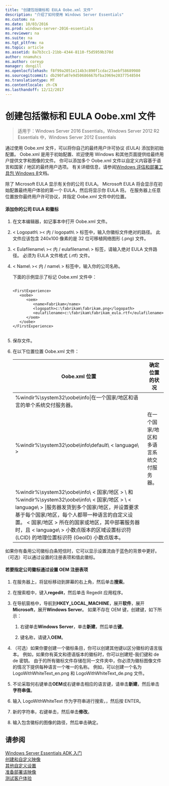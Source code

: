 ```yaml
---
title: "创建包括徽标和 EULA Oobe.xml 文件"
description: "介绍了如何使用 Windows Server Essentials"
ms.custom: na
ms.date: 10/03/2016
ms.prod: windows-server-2016-essentials
ms.reviewer: na
ms.suite: na
ms.tgt_pltfrm: na
ms.topic: article
ms.assetid: 8a7b3cc1-21bb-4344-8110-f5d5959b370d
author: nnamuhcs
ms.author: coreyp
manager: dongill
ms.openlocfilehash: f8f99a2051e114b3c890f1cdac23aebf58689980
ms.sourcegitcommit: db290fa07e9d50686667bfba3969e20377548504
ms.translationtype: MT
ms.contentlocale: zh-CN
ms.lasthandoff: 12/12/2017
---
```

# <a name="create-the-oobexml-file-including-logo-and-eula"></a>创建包括徽标和 EULA Oobe.xml 文件

>适用于：Windows Server 2016 Essentials，Windows Server 2012 R2 Essentials 中，Windows Server 2012 Essentials

通过使用 Oobe.xml 文件，可以将你自己的最终用户许可协议 (EULA) 添加到初始配置。 Oobe.xml 是用于初始配置、欢迎使用 Windows 和其他页面提供给最终用户提供文字和图像的文件。 你可以添加多个 Oobe.xml 文件以自定义内容基于语言和国家 / 地区的最终用户选项。 有关详细信息，请参阅[Windows 评估和部署工具包 Windows 8](https://go.microsoft.com/fwlink/?LinkId=248694)文档。  
  
 除了 Microsoft EULA 显示有关你的公司 EULA。 Microsoft EULA 将会显示在初始配置最终用户体验的第一个 EULA，然后将显示你 EULA 将。 在服务器上任意位置放你最终用户许可协议，并指定 Oobe.xml 文件中的位置。  
  
#### <a name="to-add-your-company-eula-and-logo"></a>添加你的公司 EULA 和徽标  
  
1.  在文本编辑器，如记事本中打开 Oobe.xml 文件。  
  
2.  < Logopath\ >< 内 / logopath\ > 标签中，输入你徽标文件绝对的路径。 此文件应该包含 240x100 像素的是 32 位可移植网络图形 (.png) 文件。  
  
3.  < Eulafilename\ >< 内 / eulafilename\ > 标签，请输入绝对 EULA 文件路径。 必须为 EULA 文件格式 (.rtf) 文件。  
  
4.  < Name\ >< 内 / name\ > 标签中，输入你的公司名称。  
  
     下面的示例显示了标记 Oobe.xml 文件中：  
  
    ```  
  
    <FirstExperience>  
       <oobe>  
          <oem>  
             <name>Fabrikam</name>  
             <logopath>c:\fabrikam\fabrikam.png</logopath>  
             <eulafilename>c:\fabrikam\fabrikam_eula.rtf</eulafilename>  
          </oem>  
       </oobe>  
    </FirstExperience>  
  
    ```  
  
5.  保存文件。  
  
6.  在以下位置位置 Oobe.xml 文件：  
  
    |Oobe.xml 位置|确定位置的状况|  
    |-----------------------|----------------------------------------|  
    |%windir%\system32\oobe\info\|在一个国家/地区和语言的单个系统交付服务器。|  
    |%windir%\system32\oobe\info\default\\ < language\ >|在一个国家/地区和多语言系统交付服务器。|  
    |%windir%\system32\oobe\info\\ < 国家/地区 > \ 和 %windir%\system32\oobe\info\\ < 国家/地区 > \\ < language\ > \|服务器发货到多个国家/地区，并设置要求基于每个国家/地区，每个人都带一种语言的自定义设置。 < 国家/地区 > 所在的国家或地区，其中部署服务器时，且 < language\ > 小数点版本的区域设置标识符 (LCID) 的地理位置标识符 (GeoID) 小数点版本。|  
  
 如果你有备用公司徽标白条短信时，它可以显示设置流由于蓝色的背景中更好。  （可选）可以通过设置的注册表项和值此徽标。  
  
#### <a name="to-specify-a-company-logo-by-setting-the-oem-registry-key"></a>若要指定公司徽标通过设置 OEM 注册表项  
  
1.  在服务器上，将鼠标移动到屏幕的右上角，然后单击**搜索**。  
  
2.  在搜索框中，键入**regedit**，然后单击 Regedit 应用程序。  
  
3.  在导航窗格中，导航到**HKEY_LOCAL_MACHINE**，展开**软件**，展开**Microsoft**，展开**Windows Server**。 如果不存在 OEM 键，创建键，如下所示：  
  
    1.  右键单击**Windows Server**，单击**新建**，然后单击**键**。  
  
    2.  键名称，请键入**OEM**。  
  
4.  （可选）如果你要创建一个徽标条目，你可以创建其他键以区分徽标的语言版本。 例如，如果你有英文和德语版本的徽标时，你可以创建短-我们键和 de de 密钥。 由于的所有徽标文件存储在同一文件夹中，你必须为徽标图像文件的情况下提供每种语言一个唯一的名称。 例如，可以创建一个名为 LogoWithWhiteText_en.png 和 LogoWithWhiteText_de.png 文件。  
  
5.  不论采取何右键单击**OEM**或右键单击相应的语言键，请单击**新建**，然后单击**字符串值**。  
  
6.  输入 LogoWithWhiteText 作为字符串进行搜索，，然后按 ENTER。  
  
7.  新的字符串，右键单击，然后单击**修改**。  
  
8.  输入包含徽标的图像的路径，然后单击确定。  
  
## <a name="see-also"></a>请参阅  
 [Windows Server Essentials ADK 入门](Getting-Started-with-the-Windows-Server-Essentials-ADK.md)   
 [创建和自定义映像](Creating-and-Customizing-the-Image.md)   
 [其他自定义设置](Additional-Customizations.md)   
 [准备部署该映像](Preparing-the-Image-for-Deployment.md)   
 [测试客户体验](Testing-the-Customer-Experience.md)
